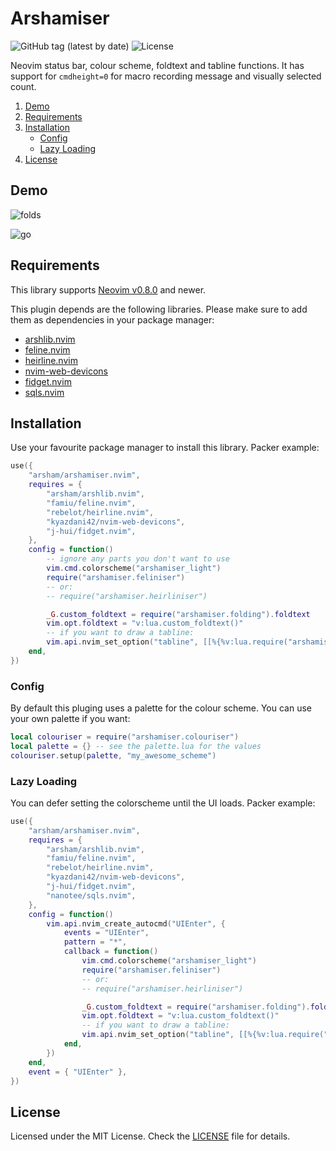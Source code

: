 # Arshamiser

![GitHub tag (latest by date)](https://img.shields.io/github/v/tag/arsham/arshamiser.nvim)
![License](https://img.shields.io/github/license/arsham/arshamiser.nvim)

Neovim status bar, colour scheme, foldtext and tabline functions. It has
support for `cmdheight=0` for macro recording message and visually selected
count.

1. [Demo](#demo)
2. [Requirements](#requirements)
3. [Installation](#installation)
   - [Config](#config)
   - [Lazy Loading](#lazy-loading)
4. [License](#license)

## Demo

![folds](https://user-images.githubusercontent.com/428611/148667078-25211d3c-116a-4c6f-938a-bb52b8bb1163.png)

![go](https://user-images.githubusercontent.com/428611/148667079-f441fc97-4157-4ed3-b2bb-81a64d358107.png)

## Requirements

This library supports [Neovim
v0.8.0](https://github.com/neovim/neovim/releases/tag/v0.8.0) and newer.

This plugin depends are the following libraries. Please make sure to add them
as dependencies in your package manager:

- [arshlib.nvim](https://github.com/arsham/arshlib.nvim)
- [feline.nvim](https://github.com/famiu/feline.nvim)
- [heirline.nvim](https://github.com/rebelot/heirline.nvim)
- [nvim-web-devicons](https://github.com/kyazdani42/nvim-web-devicons)
- [fidget.nvim](https://github.com/j-hui/fidget.nvim)
- [sqls.nvim](https://github.com/nanotee/sqls.nvim)

## Installation

Use your favourite package manager to install this library. Packer example:

```lua
use({
	"arsham/arshamiser.nvim",
	requires = {
		"arsham/arshlib.nvim",
		"famiu/feline.nvim",
		"rebelot/heirline.nvim",
		"kyazdani42/nvim-web-devicons",
		"j-hui/fidget.nvim",
	},
	config = function()
		-- ignore any parts you don't want to use
		vim.cmd.colorscheme("arshamiser_light")
		require("arshamiser.feliniser")
		-- or:
		-- require("arshamiser.heirliniser")

		_G.custom_foldtext = require("arshamiser.folding").foldtext
		vim.opt.foldtext = "v:lua.custom_foldtext()"
		-- if you want to draw a tabline:
		vim.api.nvim_set_option("tabline", [[%{%v:lua.require("arshamiser.tabline").draw()%}]])
	end,
})
```

### Config

By default this pluging uses a palette for the colour scheme. You can use your
own palette if you want:

```lua
local colouriser = require("arshamiser.colouriser")
local palette = {} -- see the palette.lua for the values
colouriser.setup(palette, "my_awesome_scheme")
```

### Lazy Loading

You can defer setting the colorscheme until the UI loads. Packer example:

```lua
use({
	"arsham/arshamiser.nvim",
	requires = {
		"arsham/arshlib.nvim",
		"famiu/feline.nvim",
		"rebelot/heirline.nvim",
		"kyazdani42/nvim-web-devicons",
		"j-hui/fidget.nvim",
		"nanotee/sqls.nvim",
	},
	config = function()
		vim.api.nvim_create_autocmd("UIEnter", {
			events = "UIEnter",
			pattern = "*",
			callback = function()
				vim.cmd.colorscheme("arshamiser_light")
				require("arshamiser.feliniser")
				-- or:
				-- require("arshamiser.heirliniser")

				_G.custom_foldtext = require("arshamiser.folding").foldtext
				vim.opt.foldtext = "v:lua.custom_foldtext()"
				-- if you want to draw a tabline:
				vim.api.nvim_set_option("tabline", [[%{%v:lua.require("arshamiser.tabline").draw()%}]])
			end,
		})
	end,
	event = { "UIEnter" },
})
```

## License

Licensed under the MIT License. Check the [LICENSE](./LICENSE) file for details.

<!--
vim: foldlevel=1
-->
